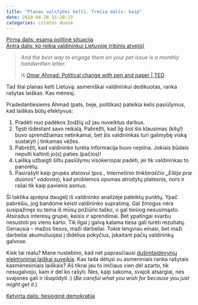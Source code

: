 ```yaml
---
title: "Planas valstybei kelti. Trečia dalis: kaip"
date: 2010-04-28 15:20:23
categories: citatos duona
---
```


[Pirma dalis: esama politinė situacija](https://duona.wordpress.com/2010/04/26/planas-valstybei-kelti-pirma-dalis-esama-politine-situacija/)\
 [Antra dalis: ko reikia valdininkui Lietuvoje (ribinis atvejis)](https://duona.wordpress.com/2010/04/27/planas-valstybei-kelti-antra-dalis-ko-reikia-valdininkui-lietuvoje-ribinis-atvejis/)

> *And the best way to engage them on your pet issue is a monthly handwritten letter.*
>
> iš [Omar Ahmad: Political change with pen and paper | TED](http://www.ted.com/talks/omar_ahmad_political_change_with_pen_and_paper.html)

Tad štai planas kelti Lietuvą: asmeniškai valdininkui dedikuotas, ranka rašytas laiškas. Kas mėnesį.

Pradedantiesiems Ahmad (pats, beje, politikas) pateikia kelis pasiūlymus, kad laiškas būtų efektyvus:

1.  Pradėti nuo padėkos žodžių už jau nuveiktus darbus.
2.  Tęsti išdėstant savo reikalą. Pabrėžti, kad lig šiol šis klausimas (kitų!) buvo sprendžiamas netinkamai, bet šis valdininkas turi galimybę viską sustatyti į tinkamas vėžes.
3.  Pabrėžti, kad valdininko turėta informacija buvo nepilna. Jokiais būdais nepulti kaltinti jo(s) paties (pačios)!
4.  Laišką užbaigti šiltu pasiūlymu visokeriopai padėti, jei tik valdininkas to panorėtų.
5.  Pasirašyti kaip grupės atstovui (pvz., *Internetinio tinklaraščio „Eilėje prie duonos“ vadovas*), kad problemos opumas atrodytų platesnis, nors ir rašai tik kaip pavienis asmuo.

Ši taktika aprėpia daugelį iš valdininko analizėje pateiktų punktų. Ypač pabrėšiu, jog bandome keisti valdininko supratimą. Gal žmogus nėra susipažinęs su tema iš mūsų požiūrio taško, o gal tiesiog nesusimąsto. Atsiradus interesų grupei, keisis ir sprendimai. Bet ypatingai svarbu nesustoti po vieno karto. Tik ilgai į galvą kalama tiesa gali turėti rezultatų. Geriausia – mažos tiesos, maži darbeliai. Tokie lengviau einasi, bet maži darbeliai akumuliuojasi į didelius pokyčius, įskaitant pačių valdininkų galvose.

Kiek tai realu? Mane nustebino, kad net paprasčiausi [dušimtaidevynių elektroniniai laiškai suveikia](http://dusimtaidevyni.livejournal.com/92082.html). Kas tada dėtųsi su asmeniniais ranka rašytais kasmėnesiniais laiškais? Aš tikrai jau to imčiaus vien dėl azarto, tik nesugalvoju, kam ir dėl ko rašyti. Nes, kaip sakoma, svajok atsargiai, nes svajonės gali ir išsipildyti :) (*Be careful what you wish for because you just might get it.*)

[Ketvirta dalis: tiesioginė demokratija](https://duona.wordpress.com/2010/05/02/planas-valstybei-kelti-ketvirta-dalis-tiesiogine-demokratija/)
